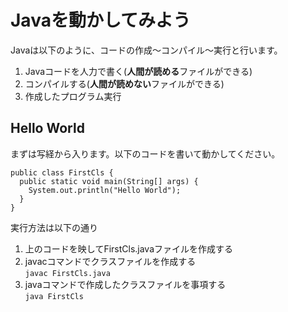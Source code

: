 # Javaを動かしてみよう
Javaは以下のように、コードの作成～コンパイル～実行と行います。
1. Javaコードを人力で書く(**人間が読める**ファイルができる)
2. コンパイルする(**人間が読めない**ファイルができる)
3. 作成したプログラム実行

## Hello World
まずは写経から入ります。以下のコードを書いて動かしてください。

```
public class FirstCls {
  public static void main(String[] args) {
    System.out.println("Hello World");
  }
}
```

実行方法は以下の通り
1. 上のコードを映してFirstCls.javaファイルを作成する
2. javacコマンドでクラスファイルを作成する  
    ```javac FirstCls.java```
3. javaコマンドで作成したクラスファイルを事項する  
    ```java FirstCls```
